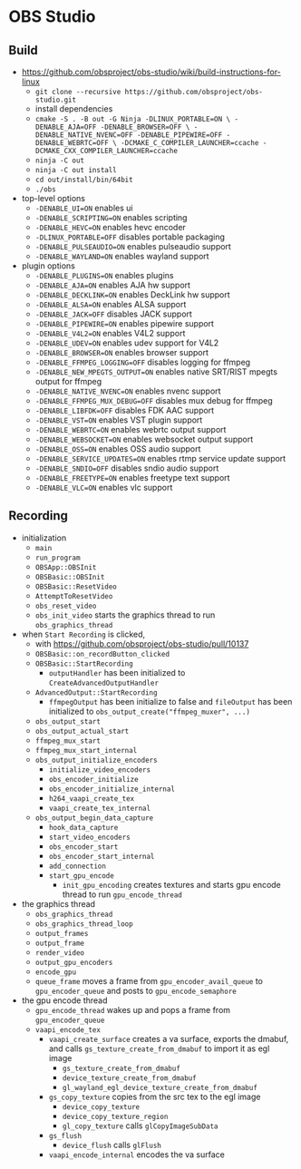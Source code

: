OBS Studio
==========

## Build

- <https://github.com/obsproject/obs-studio/wiki/build-instructions-for-linux>
  - `git clone --recursive https://github.com/obsproject/obs-studio.git`
  - install dependencies
  - `cmake -S . -B out -G Ninja -DLINUX_PORTABLE=ON \
           -DENABLE_AJA=OFF -DENABLE_BROWSER=OFF \
           -DENABLE_NATIVE_NVENC=OFF -DENABLE_PIPEWIRE=OFF -DENABLE_WEBRTC=OFF \
           -DCMAKE_C_COMPILER_LAUNCHER=ccache -DCMAKE_CXX_COMPILER_LAUNCHER=ccache`
  - `ninja -C out`
  - `ninja -C out install`
  - `cd out/install/bin/64bit`
  - `./obs`
- top-level options
  - `-DENABLE_UI=ON` enables ui
  - `-DENABLE_SCRIPTING=ON` enables scripting
  - `-DENABLE_HEVC=ON` enables hevc encoder
  - `-DLINUX_PORTABLE=OFF` disables portable packaging
  - `-DENABLE_PULSEAUDIO=ON` enables pulseaudio support
  - `-DENABLE_WAYLAND=ON` enables wayland support
- plugin options
  - `-DENABLE_PLUGINS=ON` enables plugins
  - `-DENABLE_AJA=ON` enables AJA hw support
  - `-DENABLE_DECKLINK=ON` enables DeckLink hw support
  - `-DENABLE_ALSA=ON` enables ALSA support
  - `-DENABLE_JACK=OFF` disables JACK support
  - `-DENABLE_PIPEWIRE=ON` enables pipewire support
  - `-DENABLE_V4L2=ON` enables V4L2 support
  - `-DENABLE_UDEV=ON` enables udev support for V4L2
  - `-DENABLE_BROWSER=ON` enables browser support
  - `-DENABLE_FFMPEG_LOGGING=OFF` disables logging for ffmpeg
  - `-DENABLE_NEW_MPEGTS_OUTPUT=ON` enables native SRT/RIST mpegts output for ffmpeg
  - `-DENABLE_NATIVE_NVENC=ON` enables nvenc support
  - `-DENABLE_FFMPEG_MUX_DEBUG=OFF` disables mux debug for ffmpeg
  - `-DENABLE_LIBFDK=OFF` disables FDK AAC support
  - `-DENABLE_VST=ON` enables VST plugin support
  - `-DENABLE_WEBRTC=ON` enables webrtc output support
  - `-DENABLE_WEBSOCKET=ON` enables websocket output support
  - `-DENABLE_OSS=ON` enables OSS audio support
  - `-DENABLE_SERVICE_UPDATES=ON` enables rtmp service update support
  - `-DENABLE_SNDIO=OFF` disables sndio audio support
  - `-DENABLE_FREETYPE=ON` enables freetype text support
  - `-DENABLE_VLC=ON` enables vlc support

## Recording

- initialization
  - `main`
  - `run_program`
  - `OBSApp::OBSInit`
  - `OBSBasic::OBSInit`
  - `OBSBasic::ResetVideo`
  - `AttemptToResetVideo`
  - `obs_reset_video`
  - `obs_init_video` starts the graphics thread to run `obs_graphics_thread`
- when `Start Recording` is clicked,
  - with <https://github.com/obsproject/obs-studio/pull/10137>
  - `OBSBasic::on_recordButton_clicked`
  - `OBSBasic::StartRecording`
    - `outputHandler` has been initialized to `CreateAdvancedOutputHandler`
  - `AdvancedOutput::StartRecording`
    - `ffmpegOutput` has been initialize to false and `fileOutput` has been
      initialized to `obs_output_create("ffmpeg_muxer", ...)`
  - `obs_output_start`
  - `obs_output_actual_start`
  - `ffmpeg_mux_start`
  - `ffmpeg_mux_start_internal`
  - `obs_output_initialize_encoders`
    - `initialize_video_encoders`
    - `obs_encoder_initialize`
    - `obs_encoder_initialize_internal`
    - `h264_vaapi_create_tex`
    - `vaapi_create_tex_internal`
  - `obs_output_begin_data_capture`
    - `hook_data_capture`
    - `start_video_encoders`
    - `obs_encoder_start`
    - `obs_encoder_start_internal`
    - `add_connection`
    - `start_gpu_encode`
      - `init_gpu_encoding` creates textures and starts gpu encode thread
        to run `gpu_encode_thread`
- the graphics thread
  - `obs_graphics_thread`
  - `obs_graphics_thread_loop`
  - `output_frames`
  - `output_frame`
  - `render_video`
  - `output_gpu_encoders`
  - `encode_gpu`
  - `queue_frame` moves a frame from `gpu_encoder_avail_queue` to
    `gpu_encoder_queue` and posts to `gpu_encode_semaphore`
- the gpu encode thread
  - `gpu_encode_thread` wakes up and pops a frame from `gpu_encoder_queue`
  - `vaapi_encode_tex`
    - `vaapi_create_surface` creates a va surface, exports the dmabuf, and
      calls `gs_texture_create_from_dmabuf` to import it as egl image
      - `gs_texture_create_from_dmabuf`
      - `device_texture_create_from_dmabuf`
      - `gl_wayland_egl_device_texture_create_from_dmabuf`
    - `gs_copy_texture` copies from the src tex to the egl image
      - `device_copy_texture`
      - `device_copy_texture_region`
      - `gl_copy_texture` calls `glCopyImageSubData`
    - `gs_flush`
      - `device_flush` calls `glFlush`
    - `vaapi_encode_internal` encodes the va surface

